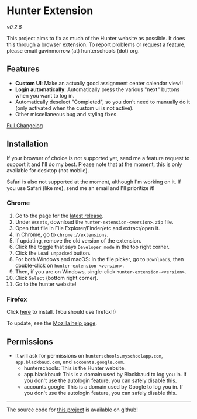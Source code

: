 # Hunter Extension

_v0.2.6_

This project aims to fix as much of the Hunter website as possible. It does this
through a browser extension. To report problems or request a feature, please
email gavinmorrow (at) hunterschools (dot) org.

## Features

- **Custom UI**: Make an actually good assignment center calendar view!!
- **Login automatically**: Automatically press the various "next" buttons when
  you want to log in.
- Automatically deselect "Completed", so you don't need to manually do it (only
  activated when the custom ui is not active).
- Other miscellaneous bug and styling fixes.

[Full Changelog]

## Installation

If your browser of choice is not supported yet, send me a feature request to
support it and I'll do my best. Please note that at the moment, this is only
available for desktop (not mobile).

Safari is also not supported at the moment, although I'm working on it. If you
use Safari (like me), send me an email and I'll prioritize it!

### Chrome

1. Go to the page for the [latest release][latest].
2. Under `Assets`, download the `hunter-extension-<version>.zip` file.
3. Open that file in File Explorer/Finder/etc and extract/open it.
4. In Chrome, go to `chrome://extensions`.
5. If updating, remove the old version of the extension.
6. Click the toggle that says `Developer mode` in the top right corner.
7. Click the `Load unpacked` button.
8. For both Windows and macOS: In the file picker, go to `Downloads`, then
   double-click on `hunter-extension-<version>`.
9. Then, if you are on Windows, single-click `hunter-extension-<version>`.
10. Click `Select` (bottom right corner).
11. Go to the hunter website!

### Firefox

Click [here][firefox] to install. (You should use firefox!!)

To update, see the [Mozilla help page].

## Permissions

- It will ask for permissions on `hunterschools.myschoolapp.com`,
  `app.blackbaud.com`, and `accounts.google.com`.
  - hunterschools: This is the Hunter website.
  - app.blackbaud: This is a domain used by Blackbaud to log you in. If you
    don't use the autologin feature, you can safely disable this.
  - accounts.google: This is a domain used by Google to log you in. If you
    don't use the autologin feature, you can safely disable this.

---

The source code for [this project][github] is available on github!

[Full changelog]: https://gavinmorrow.github.io/hunter-extension/CHANGELOG
[latest]: https://github.com/gavinmorrow/hunter-extension/releases/latest
[firefox]: https://github.com/gavinmorrow/hunter-extension/releases/download/v0.2.6/65a14653bc7c4e6ab617.xpi
[Mozilla help page]: https://support.mozilla.org/en-US/kb/how-update-add-ons
[github]: https://github.com/gavinmorrow/hunter-extension/
